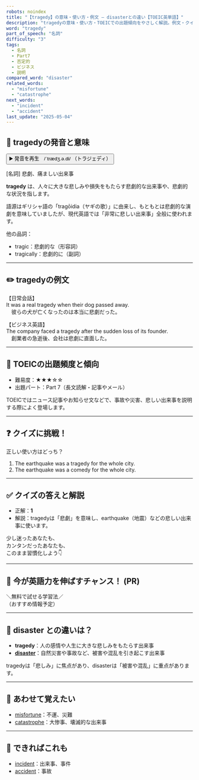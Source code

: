 ```yaml
---
robots: noindex
title: "【tragedy】の意味・使い方・例文 ― disasterとの違い【TOEIC英単語】"
description: "tragedyの意味・使い方・TOEICでの出題傾向をやさしく解説。例文・クイズ付きでdisasterとの違いもわかりやすく学べます。"
word: "tragedy"
part_of_speech: "名詞"
difficulty: "3"
tags:
  - 名詞
  - Part7
  - 否定的
  - ビジネス
  - 説明
compared_word: "disaster"
related_words:
  - "misfortune"
  - "catastrophe"
next_words:
  - "incident"
  - "accident"
last_update: "2025-05-04"
---
```


## 🔰 tragedyの発音と意味

<button class="play-audio" onclick="playTTS('tragedy')">
  <span class="play-audio-main">
    ▶️ 発音を再生　/ˈtrædʒ.ə.di/
  </span>
  <span class="play-audio-sub">
    （トラジェディ）
  </span>
</button>

[名詞] 悲劇、痛ましい出来事

**tragedy** は、人々に大きな悲しみや損失をもたらす悲劇的な出来事や、悲劇的な状況を指します。

語源はギリシャ語の「tragōidia（ヤギの歌）」に由来し、もともとは悲劇的な演劇を意味していましたが、現代英語では「非常に悲しい出来事」全般に使われます。

他の品詞：  
- tragic：悲劇的な（形容詞）
- tragically：悲劇的に（副詞）

---

## ✏️ tragedyの例文

【日常会話】  
It was a real tragedy when their dog passed away.  
　彼らの犬が亡くなったのは本当に悲劇だった。

【ビジネス英語】  
The company faced a tragedy after the sudden loss of its founder.  
　創業者の急逝後、会社は悲劇に直面した。

---

## 🎯 TOEICの出題頻度と傾向

- 難易度：★★★☆☆
- 出題パート：Part 7（長文読解・記事やメール）

TOEICではニュース記事やお知らせ文などで、事故や災害、悲しい出来事を説明する際によく登場します。

---

## ❓ クイズに挑戦！

正しい使い方はどっち？

1. The earthquake was a tragedy for the whole city.  
2. The earthquake was a comedy for the whole city.

---

## ✅ クイズの答えと解説

- 正解：**1**
- 解説：tragedyは「悲劇」を意味し、earthquake（地震）などの悲しい出来事に使います。

少し迷ったあなたも、  
カンタンだったあなたも、  
このまま習慣化しよう👇️

---

## 🚀 今が英語力を伸ばすチャンス！ (PR)

<div class="info-center">
＼無料で試せる学習法／<br>  
（おすすめ情報予定）
</div>

---

## 🤔  disaster との違いは？

- **tragedy**：人の感情や人生に大きな悲しみをもたらす出来事
- **[disaster](/disaster)**：自然災害や事故など、被害や混乱を引き起こす出来事

tragedyは「悲しみ」に焦点があり、disasterは「被害や混乱」に重点があります。

---

## 🧩 あわせて覚えたい

- [misfortune](/misfortune)：不運、災難
- [catastrophe](/catastrophe)：大惨事、壊滅的な出来事

---

## 📖 できればこれも

- [incident](/incident)：出来事、事件
- [accident](/accident)：事故

<!-- cvid: aid29_bid02 -->
